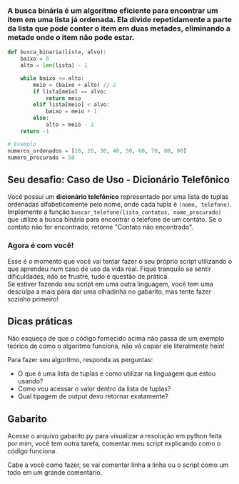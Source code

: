 ### A busca binária é um algoritmo eficiente para encontrar um item em uma **lista já ordenada**. Ela divide repetidamente a parte da lista que pode conter o item em duas metades, eliminando a metade onde o item não pode estar.

```python
def busca_binaria(lista, alvo):
    baixo = 0
    alto = len(lista) - 1

    while baixo <= alto:
        meio = (baixo + alto) // 2
        if lista[meio] == alvo:
            return meio
        elif lista[meio] < alvo:
            baixo = meio + 1
        else:
            alto = meio - 1
    return -1

# Exemplo
numeros_ordenados = [10, 20, 30, 40, 50, 60, 70, 80, 90]
numero_procurado = 50
```

## Seu desafio: Caso de Uso - Dicionário Telefônico

Você possui um **dicionário telefônico** representado por uma lista de tuplas ordenadas alfabeticamente pelo nome, onde cada tupla é `(nome, telefone)`. Implemente a função `buscar_telefone(lista_contatos, nome_procurado)` que utilize a busca binária para encontrar o telefone de um contato. Se o contato não for encontrado, retorne "Contato não encontrado".

### Agora é com você!

Esse é o momento que você vai tentar fazer o seu próprio script utilizando o que aprendeu num caso de uso da vida real. Fique tranquilo se sentir dificuldades, não se frustre, tudo é questão de prática.   
Se estiver fazendo seu script em uma outra linguagem, você tem uma desculpa a mais para dar uma olhadinha no gabarito, mas tente fazer sozinho primeiro!

## Dicas práticas

Não esqueça de que o código fornecido acima não passa de um exemplo teórico de como o algoritmo funciona, não vá copiar ele literalmente hein! 

Para fazer seu algoritmo, responda as perguntas:
- O que é uma lista de tuplas e como utilizar na linguagem que estou usando?
- Como vou acessar o valor dentro da lista de tuplas?
- Qual tipagem de output devo retornar exatamente?

## Gabarito

Acesse o arquivo gabarito.py para visualizar a resolução em python feita por mim, você tem outra tarefa, comentar meu script explicando como o código funciona.

Cabe a você como fazer, se vai comentar linha a linha ou o script como um todo em um grande comentário.